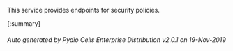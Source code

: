 






This service provides endpoints for security policies.

[:summary]

###### Auto generated by Pydio Cells Enterprise Distribution v2.0.1 on 19-Nov-2019
